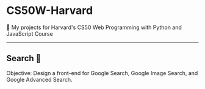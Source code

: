 # CS50W-Harvard
🚀 My projects for Harvard's CS50 Web Programming with Python and JavaScript Course

---

## Search 🔎

Objective: Design a front-end for Google Search, Google Image Search, and Google Advanced Search.